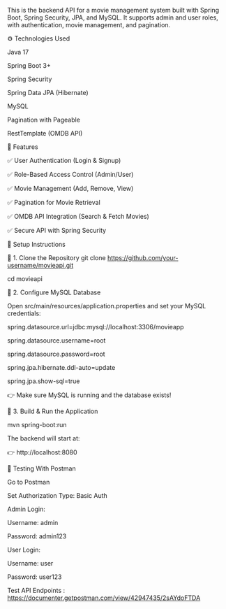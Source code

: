 This is the backend API for a movie management system built with Spring Boot, Spring Security, JPA, and MySQL. It supports admin and user roles, with authentication, movie management, and pagination.

⚙️ Technologies Used

Java 17

Spring Boot 3+

Spring Security

Spring Data JPA (Hibernate)

MySQL

Pagination with Pageable

RestTemplate (OMDB API)

📌 Features

✅ User Authentication (Login & Signup)

✅ Role-Based Access Control (Admin/User)

✅ Movie Management (Add, Remove, View)

✅ Pagination for Movie Retrieval

✅ OMDB API Integration (Search & Fetch Movies)

✅ Secure API with Spring Security

📌 Setup Instructions

🔹 1. Clone the Repository
git clone https://github.com/your-username/movieapi.git

cd movieapi

🔹 2. Configure MySQL Database

Open src/main/resources/application.properties and set your MySQL credentials:

spring.datasource.url=jdbc:mysql://localhost:3306/movieapp

spring.datasource.username=root

spring.datasource.password=root

spring.jpa.hibernate.ddl-auto=update

spring.jpa.show-sql=true

👉 Make sure MySQL is running and the database exists!

🔹 3. Build & Run the Application

mvn spring-boot:run

The backend will start at:

👉 http://localhost:8080

📌 Testing With Postman

Go to Postman

Set Authorization Type: Basic Auth

Admin Login:

Username: admin

Password: admin123

User Login:

Username: user

Password: user123

Test API Endpoints : https://documenter.getpostman.com/view/42947435/2sAYdoFTDA
